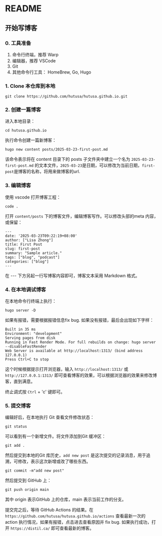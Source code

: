 # README

## 开始写博客

### 0. 工具准备

1. 命令行终端，推荐 Warp
2. 编辑器，推荐 VSCode
3. Git
4. 其他命令行工具： HomeBrew, Go, Hugo

### 1. Clone 本仓库到本地

```shell
git clone https://github.com/hutusa/hutusa.github.io.git
```

### 2. 创建一篇博客

进入本地目录：

```shell
cd hutusa.github.io
```

执行命令创建一篇新博客：

```shell
hugo new content posts/2025-03-23-first-post.md 
```

该命令表示将在 content 目录下的 posts 子文件夹中建立一个名为 `2025-03-23-first-post.md` 的文本文件，`2025-03-23`是日期，可以修改为当前日期，`first-post`是博客的名称，将用来做博客的url.

### 3. 编辑博客

使用 vscode 打开博客工程：

```shell
code .
```

打开 `content/posts` 下的博客文件，编辑博客写作。可以修改头部的meta 内容，或保留：

```
---
date: '2025-03-23T09:22:19+08:00'
author: ["Lisa Zhong"]
title: First Post
slug: first-post
summary: "Sample article."
tags: ["blog", "podcast"]
categories: ["blog"]
---
```


在 --- 下方另起一行写博客内容即可，博客文本采用 Markdown 格式。

### 4. 在本地调试博客

在本地命令行终端上执行：

```shell
hugo server -D
```

如果有报错，需要根据报错信息fix bug. 如果没有报错，最后会出现如下字样：

```shell
Built in 35 ms
Environment: "development"
Serving pages from disk
Running in Fast Render Mode. For full rebuilds on change: hugo server --disableFastRender
Web Server is available at http://localhost:1313/ (bind address 127.0.0.1) 
Press Ctrl+C to stop
```

这个时候根据提示打开浏览器，输入 `http://localhost:1313/` 或 `http://127.0.0.1:1313/` 即可查看博客的效果，可以根据浏览器的效果来修改博客，直到满意。

终止调式按 `Ctrl` + 'c' 键即可。

### 5. 提交博客

编辑好后，在本地执行 Git 查看文件修改状态：

```shell
git status
```

可以看到有一个新增文件。将文件添加到Git 缓冲区：

```shell
git add .
```

然后提交到本地的Git 库历史，`add new post` 是这次提交的记录消息，用于追溯，可修改，表示这次新增或改了哪些东西。

```shell
git commit -m"add new post"
```

然后提交到 GitHub 上：

```shell
git push origin main
```

其中 origin 表示GitHub 上的仓库，main 表示当前工作的分支。

提交完之后，等待 GitHub Actions 的结果。在 `https://github.com/hutusa/hutusa.github.io/actions` 查看最新一次的 action 执行情况，如果有报错，点击进去查看原因并 fix bug. 如果执行成功，打开 `https://distil.ca/` 即可查看最新的博客。
